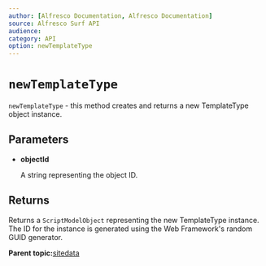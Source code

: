 ```yaml
---
author: [Alfresco Documentation, Alfresco Documentation]
source: Alfresco Surf API
audience: 
category: API
option: newTemplateType
---
```


# `newTemplateType`

`newTemplateType` - this method creates and returns a new TemplateType object instance.

## Parameters

-   **objectId**

    A string representing the object ID.


## Returns

Returns a `ScriptModelObject` representing the new TemplateType instance. The ID for the instance is generated using the Web Framework's random GUID generator.

**Parent topic:**[sitedata](../references/APISurf-sitedata.md)

